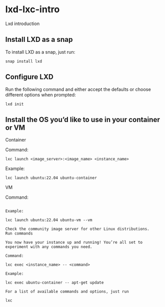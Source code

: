 # lxd-lxc-intro
Lxd introduction

## Install LXD as a snap
To install LXD as a snap, just run:
```
snap install lxd
```
## Configure LXD

Run the following command and either accept the defaults or choose different options when prompted:
```
lxd init
```
## Install the OS you’d like to use in your container or VM
Container

Command:

```lxc launch <image_server>:<image_name> <instance_name>```

Example:
```
lxc launch ubuntu:22.04 ubuntu-container
```
VM

Command:

```lxc launch <image_server>:<image_name> <instance_name> --vm

Example:

lxc launch ubuntu:22.04 ubuntu-vm --vm

Check the community image server for other Linux distributions.
Run commands

You now have your instance up and running! You’re all set to experiment with any commands you need.

Command:

lxc exec <instance_name> -- <command>

Example:

lxc exec ubuntu-container -- apt-get update

For a list of available commands and options, just run

lxc

